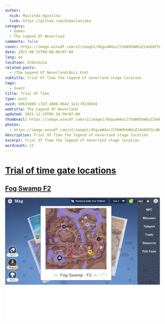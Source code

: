 ```yaml
---
author:
  nick: Maulinda Agustina
  link: https://github.com/dimaslanjaka
category:
  - Games
  - The Legend Of Neverland
comments: false
cover: https://image.winudf.com/v2/image1/dGguaW4uc2lhbWdhbWUuZ2dwbGF5LnNqenRzZWFfc2NyZWVuXzBfMTYwOTI0NzAyN18wNTQ/screen-0.jpg?fakeurl=1&type=.jpg
date: 2021-08-15T00:00:00+07:00
lang: en
location: Indonesia
related_posts:
  - /The Legend Of Neverland/Quiz.html
subtitle: Trial Of Time the legend of neverland stage location
tags:
  - Event
title: Trial Of Time
type: post
uuid: b0619489-c7d3-4888-8642-1e1c70136016
webtitle: The Legend Of Neverland
updated: 2021-12-19T06:34:50+07:00
thumbnail: https://image.winudf.com/v2/image1/dGguaW4uc2lhbWdhbWUuZ2dwbGF5LnNqenRzZWFfc2NyZWVuXzBfMTYwOTI0NzAyN18wNTQ/screen-0.jpg?fakeurl=1&type=.jpg
photos:
  - https://image.winudf.com/v2/image1/dGguaW4uc2lhbWdhbWUuZ2dwbGF5LnNqenRzZWFfc2NyZWVuXzBfMTYwOTI0NzAyN18wNTQ/screen-0.jpg?fakeurl=1&type=.jpg
description: Trial Of Time the legend of neverland stage location
excerpt: Trial Of Time the legend of neverland stage location
wordcount: 13
---
```


<h1 id="trial-of-time-gate-locations" tabindex="-1"><a class="header-anchor" href="#trial-of-time-gate-locations">Trial of time gate locations</a></h1>
<h2 id="fog-swamp-f2" tabindex="-1"><a class="header-anchor" href="#fog-swamp-f2">Fog Swamp F2</a></h2>
<p><img src="./Trial%20Of%20Time/Trial%20Of%20Time%20Fog%20Swamp%20F2%20-%203.png" alt="Fog Swamp F2"></p>
